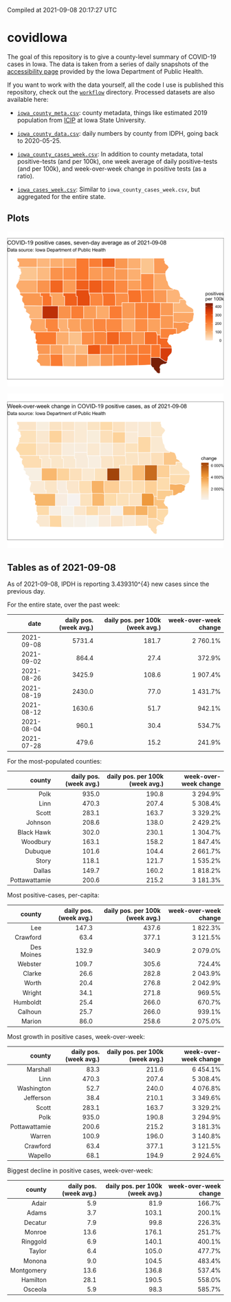 Compiled at 2021-09-08 20:17:27 UTC

<!-- README.md is generated from README.Rmd. Please edit that file -->

# covidIowa

<!-- badges: start -->

<!-- badges: end -->

The goal of this repository is to give a county-level summary of
COVID-19 cases in Iowa. The data is taken from a series of daily
snapshots of the [accessibility
page](https://coronavirus.iowa.gov/pages/access) provided by the Iowa
Department of Public Health.

If you want to work with the data yourself, all the code I use is
published this repository, check out the [`workflow`](workflow)
directory. Processed datasets are also available here:

  - [`iowa_county_meta.csv`](https://raw.githubusercontent.com/ijlyttle/covidIowa/master/workflow/data/99-publish/iowa_county_meta.csv):
    county metadata, things like estimated 2019 population from
    [ICIP](https://www.icip.iastate.edu/tables/population/counties-estimates)
    at Iowa State University.

  - [`iowa_county_data.csv`](https://raw.githubusercontent.com/ijlyttle/covidIowa/master/workflow/data/99-publish/iowa_county_data.csv):
    daily numbers by county from IDPH, going back to 2020-05-25.

  - [`iowa_county_cases_week.csv`](https://raw.githubusercontent.com/ijlyttle/covidIowa/master/workflow/data/99-publish/iowa_county_data.csv):
    In addition to county metadata, total positive-tests (and per 100k),
    one week average of daily positive-tests (and per 100k), and
    week-over-week change in positive tests (as a ratio).

  - [`iowa_cases_week.csv`](https://raw.githubusercontent.com/ijlyttle/covidIowa/master/workflow/data/99-publish/iowa_cases_week.csv):
    Similar to `iowa_county_cases_week.csv`, but aggregated for the
    entire state.

## Plots

![](workflow/data/99-publish/iowa_cases.png)

![](workflow/data/99-publish/iowa_change.png)

## Tables as of 2021-09-08

As of 2021-09-08, IPDH is reporting 3.439310^{4} new cases since the
previous day.

For the entire state, over the past week:

|       date | daily pos. (week avg.) | daily pos. per 100k (week avg.) | week-over-week change |
| ---------: | ---------------------: | ------------------------------: | --------------------: |
| 2021-09-08 |                 5731.4 |                           181.7 |              2 760.1% |
| 2021-09-02 |                  864.4 |                            27.4 |                372.9% |
| 2021-08-26 |                 3425.9 |                           108.6 |              1 907.4% |
| 2021-08-19 |                 2430.0 |                            77.0 |              1 431.7% |
| 2021-08-12 |                 1630.6 |                            51.7 |                942.1% |
| 2021-08-04 |                  960.1 |                            30.4 |                534.7% |
| 2021-07-28 |                  479.6 |                            15.2 |                241.9% |

For the most-populated counties:

|        county | daily pos. (week avg.) | daily pos. per 100k (week avg.) | week-over-week change |
| ------------: | ---------------------: | ------------------------------: | --------------------: |
|          Polk |                  935.0 |                           190.8 |              3 294.9% |
|          Linn |                  470.3 |                           207.4 |              5 308.4% |
|         Scott |                  283.1 |                           163.7 |              3 329.2% |
|       Johnson |                  208.6 |                           138.0 |              2 429.2% |
|    Black Hawk |                  302.0 |                           230.1 |              1 304.7% |
|      Woodbury |                  163.1 |                           158.2 |              1 847.4% |
|       Dubuque |                  101.6 |                           104.4 |              2 661.7% |
|         Story |                  118.1 |                           121.7 |              1 535.2% |
|        Dallas |                  149.7 |                           160.2 |              1 818.2% |
| Pottawattamie |                  200.6 |                           215.2 |              3 181.3% |

Most positive-cases, per-capita:

|     county | daily pos. (week avg.) | daily pos. per 100k (week avg.) | week-over-week change |
| ---------: | ---------------------: | ------------------------------: | --------------------: |
|        Lee |                  147.3 |                           437.6 |              1 822.3% |
|   Crawford |                   63.4 |                           377.1 |              3 121.5% |
| Des Moines |                  132.9 |                           340.9 |              2 079.0% |
|    Webster |                  109.7 |                           305.6 |                724.4% |
|     Clarke |                   26.6 |                           282.8 |              2 043.9% |
|      Worth |                   20.4 |                           276.8 |              2 042.9% |
|     Wright |                   34.1 |                           271.8 |                969.5% |
|   Humboldt |                   25.4 |                           266.0 |                670.7% |
|    Calhoun |                   25.7 |                           266.0 |                939.1% |
|     Marion |                   86.0 |                           258.6 |              2 075.0% |

Most growth in positive cases, week-over-week:

|        county | daily pos. (week avg.) | daily pos. per 100k (week avg.) | week-over-week change |
| ------------: | ---------------------: | ------------------------------: | --------------------: |
|      Marshall |                   83.3 |                           211.6 |              6 454.1% |
|          Linn |                  470.3 |                           207.4 |              5 308.4% |
|    Washington |                   52.7 |                           240.0 |              4 076.8% |
|     Jefferson |                   38.4 |                           210.1 |              3 349.6% |
|         Scott |                  283.1 |                           163.7 |              3 329.2% |
|          Polk |                  935.0 |                           190.8 |              3 294.9% |
| Pottawattamie |                  200.6 |                           215.2 |              3 181.3% |
|        Warren |                  100.9 |                           196.0 |              3 140.8% |
|      Crawford |                   63.4 |                           377.1 |              3 121.5% |
|       Wapello |                   68.1 |                           194.9 |              2 924.6% |

Biggest decline in positive cases, week-over-week:

|     county | daily pos. (week avg.) | daily pos. per 100k (week avg.) | week-over-week change |
| ---------: | ---------------------: | ------------------------------: | --------------------: |
|      Adair |                    5.9 |                            81.9 |                166.7% |
|      Adams |                    3.7 |                           103.1 |                200.1% |
|    Decatur |                    7.9 |                            99.8 |                226.3% |
|     Monroe |                   13.6 |                           176.1 |                251.7% |
|   Ringgold |                    6.9 |                           140.1 |                400.1% |
|     Taylor |                    6.4 |                           105.0 |                477.7% |
|     Monona |                    9.0 |                           104.5 |                483.4% |
| Montgomery |                   13.6 |                           136.8 |                537.4% |
|   Hamilton |                   28.1 |                           190.5 |                558.0% |
|    Osceola |                    5.9 |                            98.3 |                585.7% |
